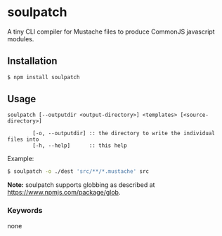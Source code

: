 # soulpatch

A tiny CLI compiler for Mustache files to produce CommonJS javascript modules.

## Installation

```bash
$ npm install soulpatch
```

## Usage

```
soulpatch [--outputdir <output-directory>] <templates> [<source-directory>]

        [-o, --outputdir] :: the directory to write the individual files into
        [-h, --help]      :: this help
```

Example:

```bash
$ soulpatch -o ./dest 'src/**/*.mustache' src
```

__Note:__ soulpatch supports globbing as described at https://www.npmjs.com/package/glob.



### Keywords

none
